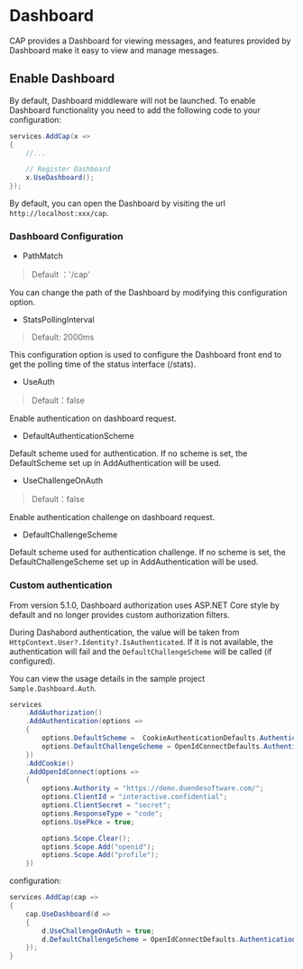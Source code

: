 # Dashboard

CAP provides a Dashboard for viewing messages, and features provided by Dashboard make it easy to view and manage messages.

## Enable Dashboard

By default, Dashboard middleware will not be launched. To enable Dashboard functionality you need to add the following code to your configuration:

```C#
services.AddCap(x =>
{
    //...

    // Register Dashboard
    x.UseDashboard();
});
```

By default, you can open the Dashboard by visiting the url `http://localhost:xxx/cap`.

### Dashboard Configuration

* PathMatch

> Default ：'/cap'

You can change the path of the Dashboard by modifying this configuration option.

* StatsPollingInterval

> Default: 2000ms

This configuration option is used to configure the Dashboard front end to get the polling time of the status interface (/stats).

* UseAuth 

> Default：false

Enable authentication on dashboard request.

* DefaultAuthenticationScheme 

Default scheme used for authentication. If no scheme is set, the DefaultScheme set up in AddAuthentication will be used.

* UseChallengeOnAuth

> Default：false

Enable authentication challenge on dashboard request.

* DefaultChallengeScheme 

Default scheme used for authentication challenge. If no scheme is set, the DefaultChallengeScheme set up in AddAuthentication will be used.

###  Custom authentication

From version 5.1.0, Dashboard authorization uses ASP.NET Core style by default and no longer provides custom authorization filters.

During Dashabord authentication, the value will be taken from `HttpContext.User?.Identity?.IsAuthenticated`. If it is not available, the authentication will fail and the `DefaultChallengeScheme` will be called (if configured).

You can view the usage details in the sample project `Sample.Dashboard.Auth`.

```C#
services
    .AddAuthorization()
    .AddAuthentication(options =>
    {
        options.DefaultScheme =  CookieAuthenticationDefaults.AuthenticationScheme;
        options.DefaultChallengeScheme = OpenIdConnectDefaults.AuthenticationScheme;
    })
    .AddCookie()
    .AddOpenIdConnect(options =>
    {
        options.Authority = "https://demo.duendesoftware.com/";
        options.ClientId = "interactive.confidential";
        options.ClientSecret = "secret";
        options.ResponseType = "code";
        options.UsePkce = true;

        options.Scope.Clear();
        options.Scope.Add("openid");
        options.Scope.Add("profile");
    })
```

configuration:

```C#
services.AddCap(cap =>
{
    cap.UseDashboard(d =>
    {
        d.UseChallengeOnAuth = true;
        d.DefaultChallengeScheme = OpenIdConnectDefaults.AuthenticationScheme;
    });
}
```
